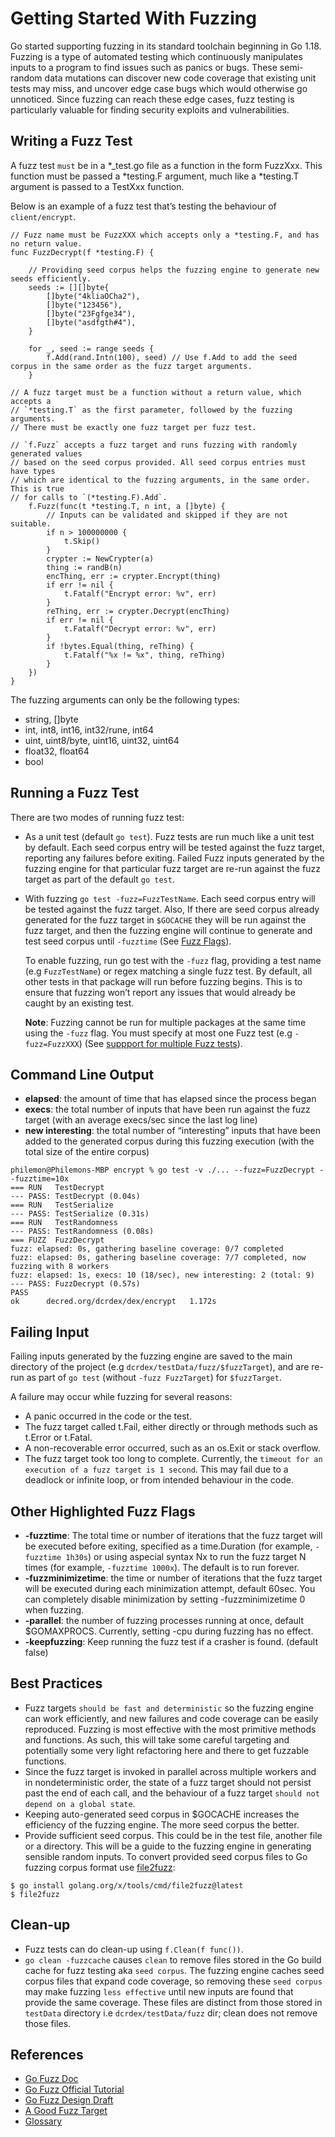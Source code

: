 # Getting Started With Fuzzing

Go started supporting fuzzing in its standard toolchain beginning in Go 1.18. Fuzzing is a type of automated testing which continuously manipulates inputs to a program to find issues such as panics or bugs. These semi-random data mutations can discover new code coverage that existing unit tests may miss, and uncover edge case bugs which would otherwise go unnoticed. Since fuzzing can reach these edge cases, fuzz testing is particularly valuable for finding security exploits and vulnerabilities.

## Writing a Fuzz Test
A fuzz test `must` be in a *_test.go file as a function in the form FuzzXxx. This function must be passed a *testing.F argument, much like a *testing.T argument is passed to a TestXxx function.

Below is an example of a fuzz test that’s testing the behaviour of `client/encrypt`.

```
// Fuzz name must be FuzzXXX which accepts only a *testing.F, and has no return value.
func FuzzDecrypt(f *testing.F) {

	// Providing seed corpus helps the fuzzing engine to generate new seeds efficiently.
	seeds := [][]byte{
		[]byte("4kliaOCha2"),
		[]byte("123456"),
		[]byte("23Fgfge34"),
		[]byte("asdfgth#4"),
	}

	for _, seed := range seeds {
		f.Add(rand.Intn(100), seed) // Use f.Add to add the seed corpus in the same order as the fuzz target arguments.
	}

// A fuzz target must be a function without a return value, which accepts a
// `*testing.T` as the first parameter, followed by the fuzzing arguments.
// There must be exactly one fuzz target per fuzz test.

// `f.Fuzz` accepts a fuzz target and runs fuzzing with randomly generated values 
// based on the seed corpus provided. All seed corpus entries must have types
// which are identical to the fuzzing arguments, in the same order. This is true
// for calls to `(*testing.F).Add`.
	f.Fuzz(func(t *testing.T, n int, a []byte) {
		// Inputs can be validated and skipped if they are not suitable.
		if n > 100000000 {
			t.Skip()
		}
		crypter := NewCrypter(a)
		thing := randB(n)
		encThing, err := crypter.Encrypt(thing)
		if err != nil {
			t.Fatalf("Encrypt error: %v", err)
		}
		reThing, err := crypter.Decrypt(encThing)
		if err != nil {
			t.Fatalf("Decrypt error: %v", err)
		}
		if !bytes.Equal(thing, reThing) {
			t.Fatalf("%x != %x", thing, reThing)
		}
	})
}
```

The fuzzing arguments can only be the following types:
 - string, []byte
 - int, int8, int16, int32/rune, int64
 - uint, uint8/byte, uint16, uint32, uint64
 - float32, float64
 - bool

 ## Running a Fuzz Test
 There are two modes of running fuzz test:
 - As a unit test (default `go test`). 
    Fuzz tests are run much like a unit test by default. Each seed corpus entry will be tested against the fuzz target, reporting any failures before exiting. Failed Fuzz inputs generated by the fuzzing engine for that particular fuzz target are re-run against the fuzz target as part of the default `go test`.

 - With fuzzing `go test -fuzz=FuzzTestName`.
    Each seed corpus entry will be tested against the fuzz target. Also, If there are seed corpus already generated for the fuzz target in `$GOCACHE` they will be run against the fuzz target, and then the fuzzing engine will continue to generate and test seed corpus until `-fuzztime` (See [Fuzz Flags](#Other-Highlighted-Fuzz-Flags)).
    
    To enable fuzzing, run go test with the `-fuzz` flag, providing a test name (e.g `FuzzTestName`) or regex matching a single fuzz test. By default, all other tests in that package will run before fuzzing begins. This is to ensure that fuzzing won’t report any issues that would already be caught by an existing test.

    **Note**: Fuzzing cannot be run for multiple packages at the same time using the `-fuzz` flag. You must specify at most one Fuzz test (e.g `-fuzz=FuzzXXX`) (See [suppport for multiple Fuzz tests](https://go.googlesource.com/proposal/+/master/design/draft-fuzzing.md#fuzzing-engine-supports-multiple-fuzz-tests-at-once)).

## Command Line Output
- **elapsed**: the amount of time that has elapsed since the process began
- **execs**: the total number of inputs that have been run against the fuzz target (with an average execs/sec since the last log line)
- **new interesting**: the total number of “interesting” inputs that have been added to the generated corpus during this fuzzing execution (with the total size of the entire corpus)

```
philemon@Philemons-MBP encrypt % go test -v ./... --fuzz=FuzzDecrypt --fuzztime=10x 
=== RUN   TestDecrypt
--- PASS: TestDecrypt (0.04s)
=== RUN   TestSerialize
--- PASS: TestSerialize (0.31s)
=== RUN   TestRandomness
--- PASS: TestRandomness (0.08s)
=== FUZZ  FuzzDecrypt
fuzz: elapsed: 0s, gathering baseline coverage: 0/7 completed
fuzz: elapsed: 0s, gathering baseline coverage: 7/7 completed, now fuzzing with 8 workers
fuzz: elapsed: 1s, execs: 10 (18/sec), new interesting: 2 (total: 9)
--- PASS: FuzzDecrypt (0.57s)
PASS
ok      decred.org/dcrdex/dex/encrypt   1.172s
```

## Failing Input
Failing inputs generated by the fuzzing engine are saved to the main directory of the project (e.g `dcrdex/testData/fuzz/$fuzzTarget`), and are re-run as part of `go test` (without `-fuzz FuzzTarget`) for `$fuzzTarget`.

A failure may occur while fuzzing for several reasons:

- A panic occurred in the code or the test.
- The fuzz target called t.Fail, either directly or through methods such as t.Error or t.Fatal.
- A non-recoverable error occurred, such as an os.Exit or stack overflow.
- The fuzz target took too long to complete. Currently, the `timeout for an execution of a fuzz target is 1 second`. This may fail due to a deadlock or infinite loop, or from intended behaviour in the code.

## Other Highlighted Fuzz Flags
- **-fuzztime**: 
    The total time or number of iterations that the fuzz target will be executed before exiting, specified as a time.Duration (for example, `-fuzztime 1h30s`) or using aspecial syntax Nx to run the fuzz target N times (for example, `-fuzztime 1000x`). The default is to run forever.
- **-fuzzminimizetime**: the time or number of iterations that the fuzz target will be executed during each minimization attempt, default 60sec. You can completely disable minimization by setting -fuzzminimizetime 0 when fuzzing.
- **-parallel**: the number of fuzzing processes running at once, default $GOMAXPROCS. Currently, setting -cpu during fuzzing has no effect.
- **-keepfuzzing**: Keep running the fuzz test if a crasher is found. (default false)

 ## Best Practices
 - Fuzz targets `should be fast and deterministic` so the fuzzing engine can work efficiently, and new failures and code coverage can be easily reproduced. 
	Fuzzing is most effective with the most primitive methods and functions. As such, this will take some careful targeting and potentially some very light refactoring here and there to get fuzzable functions.
 - Since the fuzz target is invoked in parallel across multiple workers and in nondeterministic order, the state of a fuzz target should not persist past the end of each call, and the behaviour of a fuzz target `should not depend on a global state`.
 - Keeping auto-generated seed corpus in $GOCACHE increases the efficiency of the fuzzing engine. The more seed corpus the better.
 - Provide sufficient seed corpus. This could be in the test file, another file or a directory. This will be a guide to the fuzzing engine in generating sensible random inputs.
  To convert provided seed corpus files to Go fuzzing corpus format use [file2fuzz](https://pkg.go.dev/golang.org/x/tools/cmd/file2fuzz):
  ```
$ go install golang.org/x/tools/cmd/file2fuzz@latest
$ file2fuzz
  ```

## Clean-up
- Fuzz tests can do clean-up using `f.Clean(f func())`.
- `go clean -fuzzcache` causes `clean` to remove files stored in the Go build cache for fuzz testing aka `seed corpus`. The fuzzing engine caches seed corpus files that expand code coverage, so removing these `seed corpus` may make fuzzing `less effective` until new inputs are found that provide the same coverage. These files are distinct from those stored in `testData` directory i.e `dcrdex/testData/fuzz` dir; clean does not remove those files.

## References
- [Go Fuzz Doc](https://go.dev/doc/fuzz/)
- [Go Fuzz Official Tutorial](https://go.dev/doc/tutorial/fuzz)
- [Go Fuzz Design Draft](https://go.googlesource.com/proposal/+/master/design/draft-fuzzing.md)
- [A Good Fuzz Target](https://github.com/google/fuzzing/blob/master/docs/good-fuzz-target.md)
- [Glossary](https://go.dev/doc/fuzz/#Glossary:~:text=Proposal-,Glossary,-corpus%20entry%3A)
